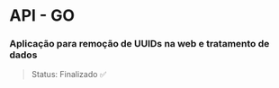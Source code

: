 <h1>API - GO</h1>

### Aplicação para remoção de UUIDs na web e tratamento de dados

> Status: Finalizado ✅

